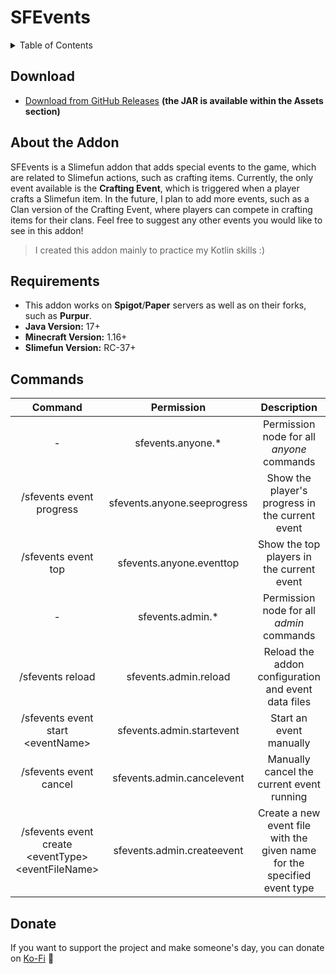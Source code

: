 # SFEvents

<details>
  <summary>Table of Contents</summary>
  <ol>
    <li><a href="#download">Download</a></li>
    <li><a href="#about-the-addon">About The Project</a></li>
    <li><a href="#requirements">Requirements</a></li>
    <li><a href="#commands">Commands</a></li>
    <li><a href="#donate">Donate</a></li>
  </ol>
</details>

## Download

- <a href="https://github.com/VoperAD/SFEvents/releases/latest">Download from GitHub Releases</a> <b>(the JAR is available within the Assets section)</b>

## About the Addon

SFEvents is a Slimefun addon that adds special events to the game, which are related to Slimefun actions, such as
crafting items. Currently, the only event available is the **Crafting Event**, which is triggered when a player crafts
a Slimefun item. In the future, I plan to add more events, such as a Clan version of the Crafting Event, where players
can compete in crafting items for their clans. Feel free to suggest any other events you would like to see in this addon!

> I created this addon mainly to practice my Kotlin skills :)

## Requirements

- This addon works on **Spigot**/**Paper** servers as well as on their forks, such as **Purpur**.
- **Java Version:** 17+
- **Minecraft Version:** 1.16+
- **Slimefun Version:** RC-37+

## Commands

|                        Command                         |         Permission          |                               Description                                |
|:------------------------------------------------------:|:---------------------------:|:------------------------------------------------------------------------:|
|                           -                            |      sfevents.anyone.*      |                Permission node for all _anyone_ commands                 |
|                /sfevents event progress                | sfevents.anyone.seeprogress |             Show the player's progress in the current event              |
|                  /sfevents event top                   |  sfevents.anyone.eventtop   |                Show the top players in the current event                 |
|                           -                            |      sfevents.admin.*       |                 Permission node for all _admin_ commands                 |
|                    /sfevents reload                    |    sfevents.admin.reload    |           Reload the addon configuration and event data files            |
|          /sfevents event start \<eventName\>           |  sfevents.admin.startevent  |                         Start an event manually                          |
|                 /sfevents event cancel                 | sfevents.admin.cancelevent  |                Manually cancel the current event running                 |
| /sfevents event create \<eventType\> \<eventFileName\> | sfevents.admin.createevent  | Create a new event file with the given name for the specified event type |


## Donate

If you want to support the project and make someone's day, you can donate on <a href="https://ko-fi.com/voper">Ko-Fi</a> 🙂